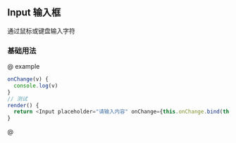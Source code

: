 ## Input 输入框

通过鼠标或键盘输入字符

### 基础用法

@ example
```js
onChange(v) {
  console.log(v)
}
// 测试
render() {
  return <Input placeholder="请输入内容" onChange={this.onChange.bind(this)} />
}
```
@
